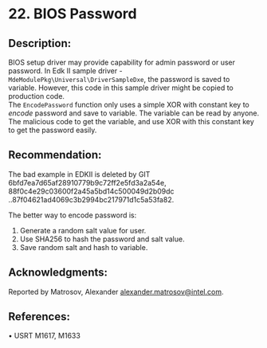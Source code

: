 <!--- @file
  bios_password.md for Security Advisory
  Copyright (c) 2018, Intel Corporation. All rights reserved.<BR>

  Redistribution and use in source (original document form) and 'compiled'
  forms (converted to PDF, epub, HTML and other formats) with or without
  modification, are permitted provided that the following conditions are met:

  1) Redistributions of source code (original document form) must retain the
     above copyright notice, this list of conditions and the following
     disclaimer as the first lines of this file unmodified.

  2) Redistributions in compiled form (transformed to other DTDs, converted to
     PDF, epub, HTML and other formats) must reproduce the above copyright
     notice, this list of conditions and the following disclaimer in the
     documentation and/or other materials provided with the distribution.

  THIS DOCUMENTATION IS PROVIDED BY TIANOCORE PROJECT "AS IS" AND ANY EXPRESS OR
  IMPLIED WARRANTIES, INCLUDING, BUT NOT LIMITED TO, THE IMPLIED WARRANTIES OF
  MERCHANTABILITY AND FITNESS FOR A PARTICULAR PURPOSE ARE DISCLAIMED. IN NO
  EVENT SHALL TIANOCORE PROJECT  BE LIABLE FOR ANY DIRECT, INDIRECT, INCIDENTAL,
  SPECIAL, EXEMPLARY, OR CONSEQUENTIAL DAMAGES (INCLUDING, BUT NOT LIMITED TO,
  PROCUREMENT OF SUBSTITUTE GOODS OR SERVICES; LOSS OF USE, DATA, OR PROFITS;
  OR BUSINESS INTERRUPTION) HOWEVER CAUSED AND ON ANY THEORY OF LIABILITY,
  WHETHER IN CONTRACT, STRICT LIABILITY, OR TORT (INCLUDING NEGLIGENCE OR
  OTHERWISE) ARISING IN ANY WAY OUT OF THE USE OF THIS DOCUMENTATION, EVEN IF
  ADVISED OF THE POSSIBILITY OF SUCH DAMAGE.

-->

# 22. BIOS Password

## Description:

BIOS setup driver may provide capability for admin password or user password. In Edk II sample driver - `MdeModulePkg\Universal\DriverSampleDxe`, the password is saved to variable. However, this code in this sample driver might be copied to production code.  
The `EncodePassword` function only uses a simple XOR with constant key to _encode_ password and save to variable. The variable can be read by anyone. The malicious code to get the variable, and use XOR with this constant key to get the password easily.

## Recommendation:

The bad example in EDKII is deleted by GIT 6bfd7ea7d65af28910779b9c72ff2e5fd3a2a54e, 88f0c4e29c03600f2a45a5bd14c500049d2b09dc ..87f04621ad4069c3b2994bc217971d1c5a53fa82.

The better way to encode password is:  
1.    Generate a random salt value for user.  
2. Use SHA256 to hash the password and salt value.  
3. Save random salt and hash to variable.

## Acknowledgments:

Reported by Matrosov, Alexander [alexander.matrosov@intel.com](mailto:alexander.matrosov@intel.com).

## References:

•    USRT M1617, M1633

